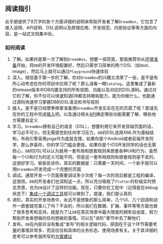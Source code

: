 ## 阅读指引

此手册提供了8万字的各个方面详细的说明来帮助开发者了解`DreamBox`，它包含了接入说明、API说明、DSL说明以及原理应用、开发规范、内部协议等等方面的内容，是一站式文档集中处。

### 如何阅读

1. 了解。如果你是第一次了解到`DreamBox`，想要一探究竟，那我推荐你从[环境准备](environment.md)开始，将`DB`的开发环境配置好，然后只需学习简单的两个DSL（如text、image），然后马上就可以通过`Playground`快速体验
2. 深入。相信基于第一步的了解，你对`DreamBox`的兴趣又浓厚了一些，是不是有所心动考虑在你的项目中应用了呢？那么请看一眼`Catalog`，这里集成了最新的release版本中DB内置支持的所有视图、功能以及对应的DSL源码。通过对它的了解，你不仅可以快速知道DB都支持哪些能力，能为你做什么，也能通过源码快速学习掌握DB的DSL语法和书写规则
3. 接入。是不是已经摩拳擦掌准备用`DreamBox`开发实实在在的页面了呢？那请先在你的工程中完成[接入](start.md)吧。以及通过相关[API](api_doc.md)确定哪些功能需要了解、哪些地方需要自定义
4. 学习。`DreamBox`拥有自己的语言（DSL），想要利用它来开发双端页面的话，学习必不可少。但无需感觉到任何学习压力，`DB`的DSL选用XML作为基础结构，布局引擎采用yoga作为底层支撑，如果你是个Android或者前端开发同学，那么恭喜你，你的学习门槛会更低。如果你是个iOS开发同学的话也无需担心，`DB`的DSL可以认为是用一套布局和嵌套规则来嵌套各种UI和行为，虽然每一个UI和行为的定义可能不同，但是这一套布局规则和嵌套规则是不变的，这很好学习。偷偷告诉你，真实的数据是：只需要一天时间，一个新手就可以用`DreamBox`开发完成一个完整的页面
5. 调试。通常开发一个页面需要调试多少次呢？每一次的背后都是工程的编译，这很烦。`DB`的开发者们也深知这一点，所以充分吸取了`Flutter`的秒级实时预览灵感，也为`DB`设计了这样的功能。现在，只要你在工程中（记得是在debug状态下）[集成一个调试工具](debug_tool_in_project.md)就可以做到了。提速，我们是认真的
6. 进阶。真实的开发场景中，永远不是想象的那么简单，几个UI、几个回调和动作一嵌套就完事儿了吗？不会的，所以我们在数据、扩展、事件等等方面也做了很多思考和支持，就是为了让`DB`在真实场景中最大限度的拥有自由度，努力帮助开发者想做的任何想做的事情。可以在"进阶"章节中去了解他们
7. 发布。`DB`在内部并没有集成“发布”的相关逻辑代码，原因在于这个环节需要考量的事情非常多，而且往往和具体的业务形态、使用场景有关。关于其详细的思考可以参考我所写的[方案建议](publish_recommand.md)